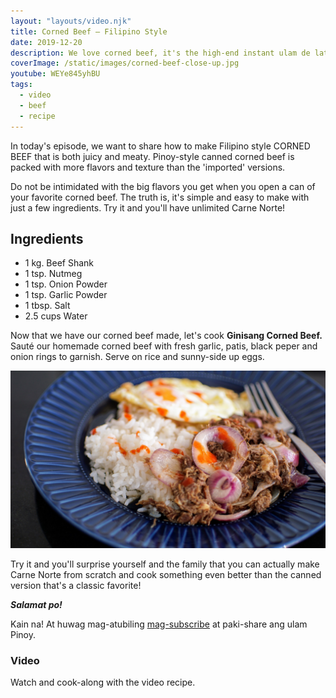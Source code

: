 ```yaml
---
layout: "layouts/video.njk"
title: Corned Beef — Filipino Style
date: 2019-12-20
description: We love corned beef, it's the high-end instant ulam de lata! With a few ingredients, you can make homemade Pinoy-style corned beef from scratch and possibly even tastier than the ones you buy. Surprise yourself and your family!
coverImage: /static/images/corned-beef-close-up.jpg
youtube: WEYe845yhBU
tags:
  - video
  - beef
  - recipe
---
```


In today's episode, we want to share how to make Filipino style CORNED BEEF that is both juicy and meaty. Pinoy-style canned corned beef is packed with more flavors and texture than the 'imported' versions.

Do not be intimidated with the big flavors you get when you open a can of your favorite corned beef. The truth is, it's simple and easy to make with just a few ingredients. Try it and you'll have unlimited Carne Norte!

## Ingredients
- 1 kg. Beef Shank
- 1 tsp. Nutmeg
- 1 tsp. Onion Powder
- 1 tsp. Garlic Powder
- 1 tbsp. Salt
- 2.5 cups Water

Now that we have our corned beef made, let's cook **Ginisang Corned Beef.**
Sauté our homemade corned beef with fresh garlic, patis, black peper and onion rings to garnish. Serve on rice and sunny-side up eggs.

![Corned beef, sunny-side up fried eggs and rice](/static/images/cornsilog.jpg?nf_resize=fit&w=960)

Try it and you'll surprise yourself and the family that you can actually make Carne Norte from scratch and cook something even better than the canned version that's a classic favorite!

***Salamat po!***

Kain na! At huwag mag-atubiling [mag-subscribe](https://www.youtube.com/user/ulampinoy) at paki-share ang ulam Pinoy.

### Video

Watch and cook-along with the video recipe.
